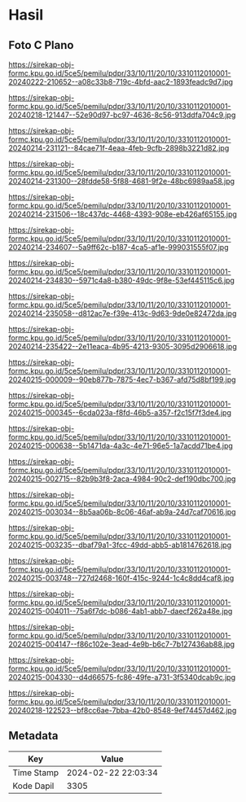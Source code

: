 # Hasil

## Foto C Plano

https://sirekap-obj-formc.kpu.go.id/5ce5/pemilu/pdpr/33/10/11/20/10/3310112010001-20240222-210652--a08c33b8-719c-4bfd-aac2-1893feadc9d7.jpg

https://sirekap-obj-formc.kpu.go.id/5ce5/pemilu/pdpr/33/10/11/20/10/3310112010001-20240218-121447--52e90d97-bc97-4636-8c56-913ddfa704c9.jpg

https://sirekap-obj-formc.kpu.go.id/5ce5/pemilu/pdpr/33/10/11/20/10/3310112010001-20240214-231121--84cae71f-4eaa-4feb-9cfb-2898b3221d82.jpg

https://sirekap-obj-formc.kpu.go.id/5ce5/pemilu/pdpr/33/10/11/20/10/3310112010001-20240214-231300--28fdde58-5f88-4681-9f2e-48bc6989aa58.jpg

https://sirekap-obj-formc.kpu.go.id/5ce5/pemilu/pdpr/33/10/11/20/10/3310112010001-20240214-231506--18c437dc-4468-4393-908e-eb426af65155.jpg

https://sirekap-obj-formc.kpu.go.id/5ce5/pemilu/pdpr/33/10/11/20/10/3310112010001-20240214-234607--5a9ff62c-b187-4ca5-af1e-999031555f07.jpg

https://sirekap-obj-formc.kpu.go.id/5ce5/pemilu/pdpr/33/10/11/20/10/3310112010001-20240214-234830--5971c4a8-b380-49dc-9f8e-53ef445115c6.jpg

https://sirekap-obj-formc.kpu.go.id/5ce5/pemilu/pdpr/33/10/11/20/10/3310112010001-20240214-235058--d812ac7e-f39e-413c-9d63-9de0e82472da.jpg

https://sirekap-obj-formc.kpu.go.id/5ce5/pemilu/pdpr/33/10/11/20/10/3310112010001-20240214-235422--2e11eaca-4b95-4213-9305-3095d2906618.jpg

https://sirekap-obj-formc.kpu.go.id/5ce5/pemilu/pdpr/33/10/11/20/10/3310112010001-20240215-000009--90eb877b-7875-4ec7-b367-afd75d8bf199.jpg

https://sirekap-obj-formc.kpu.go.id/5ce5/pemilu/pdpr/33/10/11/20/10/3310112010001-20240215-000345--6cda023a-f8fd-46b5-a357-f2c15f7f3de4.jpg

https://sirekap-obj-formc.kpu.go.id/5ce5/pemilu/pdpr/33/10/11/20/10/3310112010001-20240215-000638--5b1471da-4a3c-4e71-96e5-1a7acdd71be4.jpg

https://sirekap-obj-formc.kpu.go.id/5ce5/pemilu/pdpr/33/10/11/20/10/3310112010001-20240215-002715--82b9b3f8-2aca-4984-90c2-def190dbc700.jpg

https://sirekap-obj-formc.kpu.go.id/5ce5/pemilu/pdpr/33/10/11/20/10/3310112010001-20240215-003034--8b5aa06b-8c06-46af-ab9a-24d7caf70616.jpg

https://sirekap-obj-formc.kpu.go.id/5ce5/pemilu/pdpr/33/10/11/20/10/3310112010001-20240215-003235--dbaf79a1-3fcc-49dd-abb5-ab1814762618.jpg

https://sirekap-obj-formc.kpu.go.id/5ce5/pemilu/pdpr/33/10/11/20/10/3310112010001-20240215-003748--727d2468-160f-415c-9244-1c4c8dd4caf8.jpg

https://sirekap-obj-formc.kpu.go.id/5ce5/pemilu/pdpr/33/10/11/20/10/3310112010001-20240215-004011--75a6f7dc-b086-4ab1-abb7-daecf262a48e.jpg

https://sirekap-obj-formc.kpu.go.id/5ce5/pemilu/pdpr/33/10/11/20/10/3310112010001-20240215-004147--f86c102e-3ead-4e9b-b6c7-7b127436ab88.jpg

https://sirekap-obj-formc.kpu.go.id/5ce5/pemilu/pdpr/33/10/11/20/10/3310112010001-20240215-004330--d4d66575-fc86-49fe-a731-3f5340dcab9c.jpg

https://sirekap-obj-formc.kpu.go.id/5ce5/pemilu/pdpr/33/10/11/20/10/3310112010001-20240218-122523--bf8cc6ae-7bba-42b0-8548-9ef74457d462.jpg


## Metadata

| Key        | Value               |
| ---------- | ------------------- |
| Time Stamp | 2024-02-22 22:03:34 |
| Kode Dapil | 3305                |



